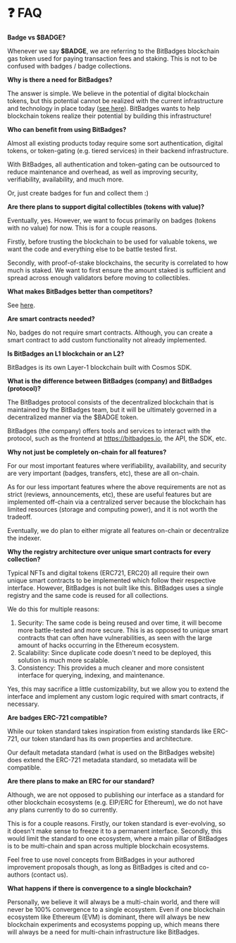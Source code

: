# ❓ FAQ

**Badge vs $BADGE?**

Whenever we say **$BADGE**, we are referring to the BitBadges blockchain gas token used for paying transaction fees and staking. This is not to be confused with badges / badge collections.

**Why is there a need for BitBadges?**

The answer is simple. We believe in the potential of digital blockchain tokens, but this potential cannot be realized with the current infrastructure and technology in place today ([see here](../)). BitBadges wants to help blockchain tokens realize their potential by building this infrastructure!

**Who can benefit from using BitBadges?**

Almost all existing products today require some sort authentication, digital tokens, or token-gating (e.g. tiered services) in their backend infrastructure.&#x20;

With BitBadges, all authentication and token-gating can be outsourced to reduce maintenance and overhead, as well as improving security, verifiability, availability, and much more.

Or, just create badges for fun and collect them :)

**Are there plans to support digital collectibles (tokens with value)?**

Eventually, yes. However, we want to focus primarily on badges (tokens with no value) for now. This is for a couple reasons.&#x20;

Firstly, before trusting the blockchain to be used for valuable tokens, we want the code and everything else to be battle tested first.&#x20;

Secondly, with proof-of-stake blockchains, the security is correlated to how much is staked. We want to first ensure the amount staked is sufficient and spread across enough validators before moving to collectibles.

**What makes BitBadges better than competitors?**

See [here](../#improvements-over-existing-standards).

**Are smart contracts needed?**

No, badges do not require smart contracts. Although, you can create a smart contract to add custom functionality not already implemented.

**Is BitBadges an L1 blockchain or an L2?**

BitBadges is its own Layer-1 blockchain built with Cosmos SDK.&#x20;

**What is the difference between BitBadges (company) and BitBadges (protocol)?**

The BitBadges protocol consists of the decentralized blockchain that is maintained by the BitBadges team, but it will be ultimately governed in a decentralized manner via the $BADGE token.

BitBadges (the company) offers tools and services to interact with the protocol, such as the frontend at https://bitbadges.io, the API, the SDK, etc.&#x20;

**Why not just be completely on-chain for all features?**

For our most important features where verifiability, availability, and security are very important (badges, transfers, etc), these are all on-chain.&#x20;

As for our less important features where the above requirements are not as strict (reviews, announcements, etc), these are useful features but are implemented off-chain via a centralized server because the blockchain has limited resources (storage and computing power), and it is not worth the tradeoff.

Eventually, we do plan to either migrate all features on-chain or decentralize the indexer.

**Why the registry architecture over unique smart contracts for every collection?**

Typical NFTs and digital tokens (ERC721, ERC20) all require their own unique smart contracts to be implemented which follow their respective interface. However, BitBadges is not built like this. BitBadges uses a single registry and the same code is reused for all collections.

We do this for multiple reasons:

1. Security: The same code is being reused and over time, it will become more battle-tested and more secure. This is as opposed to unique smart contracts that can often have vulnerabilities, as seen with the large amount of hacks occurring in the Ethereum ecosystem.&#x20;
2. Scalability: Since duplicate code doesn't need to be deployed, this solution is much more scalable.&#x20;
3. Consistency: This provides a much cleaner and more consistent interface for querying, indexing, and maintenance.

Yes, this may sacrifice a little customizability, but we allow you to extend the interface and implement any custom logic required with smart contracts, if necessary.

**Are badges ERC-721 compatible?**

While our token standard takes inspiration from existing standards like ERC-721, our token standard has its own properties and architecture.

Our default metadata standard (what is used on the BitBadges website) does extend the ERC-721 metadata standard, so metadata will be compatible.

**Are there plans to make an ERC for our standard?**

Although, we are not opposed to publishing our interface as a standard for other blockchain ecosystems (e.g. EIP/ERC for Ethereum), we do not have any plans currently to do so currently.&#x20;

This is for a couple reasons. Firstly, our token standard is ever-evolving, so it doesn't make sense to freeze it to a permanent interface. Secondly, this would limit the standard to one ecosystem, where a main pillar of BitBadges is to be multi-chain and span across multiple blockchain ecosystems.

Feel free to use novel concepts from BitBadges in your authored improvement proposals though, as long as BitBadges is cited and co-authors (contact us).

**What happens if there is convergence to a single blockchain?**

Personally, we believe it will always be a multi-chain world, and there will never be 100% convergence to a single ecosystem. Even if one blockchain ecosystem like Ethereum (EVM) is dominant, there will always be new blockchain experiments and ecosystems popping up, which means there will always be a need for multi-chain infrastructure like BitBadges.&#x20;

